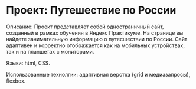 # Проект: Путешествие по России
Описание: Проект представляет собой одностраничный сайт, созданный в рамках обучения в Яндекс Практикуме. На странице вы найдете занимательную информацию о путесшествии по России. Сайт адаптивен и корректно отображается как на мобильных устройствах, так и на планшетах с мониторами.

Языки: html, CSS.

Использованные технолгии: адаптивная верстка (grid и медиазапросы), flexbox.